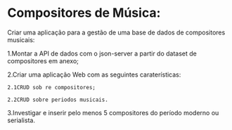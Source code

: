 # Compositores de Música:

Criar uma aplicação para a gestão de uma base de dados de compositores musicais:

1.Montar a API de dados com o json-server a partir do dataset de compositores em anexo;

2.Criar uma aplicação Web com as seguintes caraterísticas:

    2.1CRUD sob re compositores;
  
    2.2CRUD sobre periodos musicais.
  
3.Investigar e inserir pelo menos 5 compositores do período moderno ou serialista.
